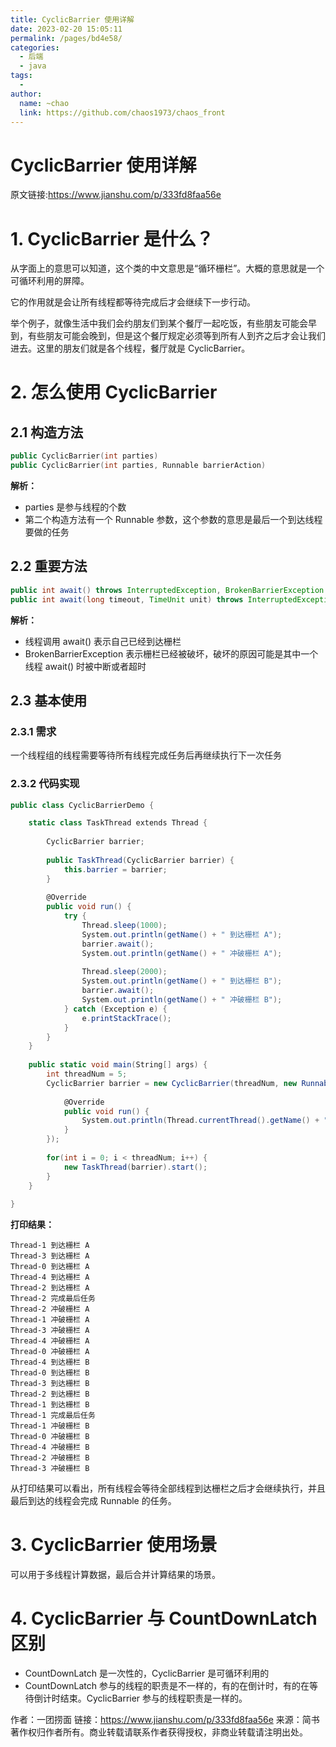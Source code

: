```yaml
---
title: CyclicBarrier 使用详解
date: 2023-02-20 15:05:11
permalink: /pages/bd4e58/
categories:
  - 后端
  - java
tags:
  - 
author: 
  name: ~chao
  link: https://github.com/chaos1973/chaos_front
---
```

# CyclicBarrier 使用详解

原文链接:https://www.jianshu.com/p/333fd8faa56e

# 1. CyclicBarrier 是什么？

从字面上的意思可以知道，这个类的中文意思是“循环栅栏”。大概的意思就是一个可循环利用的屏障。

它的作用就是会让所有线程都等待完成后才会继续下一步行动。

举个例子，就像生活中我们会约朋友们到某个餐厅一起吃饭，有些朋友可能会早到，有些朋友可能会晚到，但是这个餐厅规定必须等到所有人到齐之后才会让我们进去。这里的朋友们就是各个线程，餐厅就是 CyclicBarrier。

# 2. 怎么使用 CyclicBarrier

## 2.1 构造方法



```cpp
public CyclicBarrier(int parties)
public CyclicBarrier(int parties, Runnable barrierAction)
```

**解析：**

- parties 是参与线程的个数
- 第二个构造方法有一个 Runnable 参数，这个参数的意思是最后一个到达线程要做的任务

## 2.2 重要方法



```java
public int await() throws InterruptedException, BrokenBarrierException
public int await(long timeout, TimeUnit unit) throws InterruptedException, BrokenBarrierException, TimeoutException
```

**解析：**

- 线程调用 await() 表示自己已经到达栅栏
- BrokenBarrierException 表示栅栏已经被破坏，破坏的原因可能是其中一个线程 await() 时被中断或者超时

## 2.3 基本使用

### 2.3.1 需求

一个线程组的线程需要等待所有线程完成任务后再继续执行下一次任务

### 2.3.2 代码实现



```csharp
public class CyclicBarrierDemo {

    static class TaskThread extends Thread {
        
        CyclicBarrier barrier;
        
        public TaskThread(CyclicBarrier barrier) {
            this.barrier = barrier;
        }
        
        @Override
        public void run() {
            try {
                Thread.sleep(1000);
                System.out.println(getName() + " 到达栅栏 A");
                barrier.await();
                System.out.println(getName() + " 冲破栅栏 A");
                
                Thread.sleep(2000);
                System.out.println(getName() + " 到达栅栏 B");
                barrier.await();
                System.out.println(getName() + " 冲破栅栏 B");
            } catch (Exception e) {
                e.printStackTrace();
            }
        }
    }
    
    public static void main(String[] args) {
        int threadNum = 5;
        CyclicBarrier barrier = new CyclicBarrier(threadNum, new Runnable() {
            
            @Override
            public void run() {
                System.out.println(Thread.currentThread().getName() + " 完成最后任务");
            }
        });
        
        for(int i = 0; i < threadNum; i++) {
            new TaskThread(barrier).start();
        }
    }
    
}
```

**打印结果：**



```undefined
Thread-1 到达栅栏 A
Thread-3 到达栅栏 A
Thread-0 到达栅栏 A
Thread-4 到达栅栏 A
Thread-2 到达栅栏 A
Thread-2 完成最后任务
Thread-2 冲破栅栏 A
Thread-1 冲破栅栏 A
Thread-3 冲破栅栏 A
Thread-4 冲破栅栏 A
Thread-0 冲破栅栏 A
Thread-4 到达栅栏 B
Thread-0 到达栅栏 B
Thread-3 到达栅栏 B
Thread-2 到达栅栏 B
Thread-1 到达栅栏 B
Thread-1 完成最后任务
Thread-1 冲破栅栏 B
Thread-0 冲破栅栏 B
Thread-4 冲破栅栏 B
Thread-2 冲破栅栏 B
Thread-3 冲破栅栏 B
```

从打印结果可以看出，所有线程会等待全部线程到达栅栏之后才会继续执行，并且最后到达的线程会完成 Runnable 的任务。

# 3. CyclicBarrier 使用场景

可以用于多线程计算数据，最后合并计算结果的场景。

# 4. CyclicBarrier 与 CountDownLatch 区别

- CountDownLatch 是一次性的，CyclicBarrier 是可循环利用的
- CountDownLatch 参与的线程的职责是不一样的，有的在倒计时，有的在等待倒计时结束。CyclicBarrier 参与的线程职责是一样的。



作者：一团捞面
链接：https://www.jianshu.com/p/333fd8faa56e
来源：简书
著作权归作者所有。商业转载请联系作者获得授权，非商业转载请注明出处。